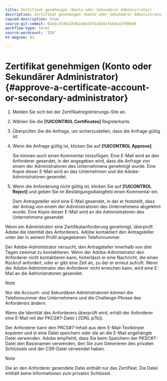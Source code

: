 ```yaml
---
title: Zertifikat genehmigen (Konto oder Sekundärer Administrator)
description: Zertifikat genehmigen (Konto oder Sekundärer Administrator)
copied-description: true
source-git-commit: 02ebc3548a254b2a6554f1ab34afbb3ea5f09bb8
workflow-type: tm+mt
source-wordcount: '319'
ht-degree: 0%

---
```


# Zertifikat genehmigen (Konto oder Sekundärer Administrator){#approve-a-certificate-account-or-secondary-administrator}

1. Melden Sie sich bei der Zertifikatregistrierungs-Site an.
1. Wählen Sie die **[!UICONTROL Certificates]** Registerkarte.
1. Überprüfen Sie die Anfrage, um sicherzustellen, dass die Anfrage gültig ist.
1. Wenn die Anfrage gültig ist, klicken Sie auf **[!UICONTROL Approve]**.

   Sie können auch einen Kommentar hinzufügen. Eine E-Mail wird an den Anforderer gesendet, in der angegeben wird, dass die Anfrage von einem der Administratoren des Unternehmens genehmigt wurde. Eine Kopie dieser E-Mail wird an das Unternehmen und die Adobe-Administratoren gesendet.

1. Wenn die Anforderung nicht gültig ist, klicken Sie auf **[!UICONTROL Reject]** und geben Sie im Bestätigungsdialogfeld einen Kommentar ein.

   Dem Antragsteller wird eine E-Mail gesendet, in der er feststellt, dass der Antrag von einem der Administratoren des Unternehmens abgelehnt wurde. Eine Kopie dieser E-Mail wird an die Administratoren des Unternehmens gesendet.

Wenn ein Administrator eine Zertifikatanforderung genehmigt, überprüft Adobe die Identität des Anforderers. Adobe kontaktiert den Antragsteller unter der in seinem Profil angegebenen Telefonnummer.

Der Adobe-Administrator versucht, den Antragsteller innerhalb von drei Tagen zweimal zu kontaktieren. Wenn der Adobe-Administrator den Anforderer nicht kontaktieren kann, hinterlässt er eine Nachricht, die einen Rückruf anfordert, oder er gibt eine Zeit an, zu der er erneut aufruft. Wenn der Adobe-Administrator den Anforderer nicht erreichen kann, wird eine E-Mail an die Administratoren gesendet.

>[!NOTE]
>
>Nur die Account- und Sekundären Administratoren können die Telefonnummer des Unternehmens und die Challenge-Phrase des Anforderers ändern.

Wenn die Identität des Anforderers überprüft wird, erhält der Anforderer eine E-Mail mit der PKCS#7-Datei ( [!DNL p7b]).

Der Anforderer kann den PKCS#7-Inhalt aus dem E-Mail-Textkörper kopieren und in eine Datei speichern oder die an die E-Mail angehängte Datei verwenden. Adobe empfiehlt, dass Sie beim Speichern der PKSC#7-Datei den Basisnamen verwenden, den Sie zum Generieren des privaten Schlüssels und der CSR-Datei verwendet haben.

>[!NOTE]
>
>Die an den Anforderer gesendete Datei enthält nur das Zertifikat. Die Datei enthält keine Informationen zum privaten Schlüssel.
